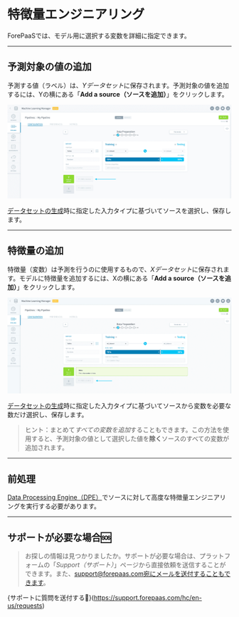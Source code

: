 # 特徴量エンジニアリング

ForePaaSでは、モデル用に選択する変数を詳細に指定できます。

---
## 予測対象の値の追加

予測する値（ラベル）は、*Yデータセット*に保存されます。予測対象の値を追加するには、Yの横にある「**Add a source（ソースを追加）**」をクリックします。

![machinelearning](picts/add-Y.png)

[データセットの生成](jp/product/ml/pipelines/configure/dataset/input.md?id=choose-a-data-input)時に指定した入力タイプに基づいてソースを選択し、保存します。

---
## 特徴量の追加

特徴量（変数）は予測を行うのに使用するもので、*Xデータセット*に保存されます。モデルに特徴量を追加するには、Xの横にある「**Add a source（ソースを追加）**」をクリックします。

![machinelearning](picts/add-X.png)

[データセットの生成](jp/product/ml/pipelines/configure/dataset/input.md?id=choose-a-data-input)時に指定した入力タイプに基づいてソースから変数を必要な数だけ選択し、保存します。

> ヒント：まとめて*すべての変数を追加*することもできます。この方法を使用すると、予測対象の値として選択した値を**除く**ソースのすべての変数が追加されます。


---
## 前処理

[Data Processing Engine（DPE）](jp/product/dpe/index)でソースに対して高度な特徴量エンジニアリングを実行する必要があります。


---
##  サポートが必要な場合🆘

> お探しの情報は見つかりましたか。サポートが必要な場合は、プラットフォームの「*Support（サポート）*」ページから直接依頼を送信することができます。また、support@forepaas.com宛にメールを送付することもできます。

{サポートに質問を送付する🤔}(https://support.forepaas.com/hc/en-us/requests)